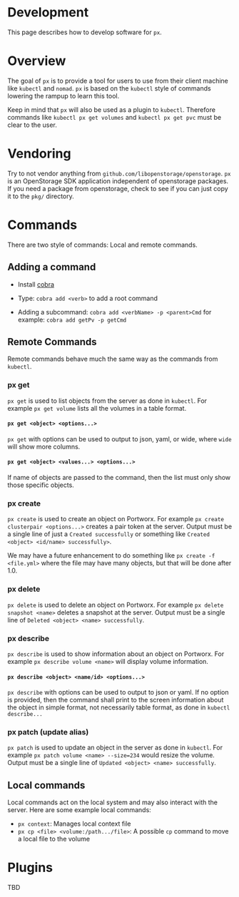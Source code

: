# Development
This page describes how to develop software for `px`.

# Overview
The goal of `px` is to provide a tool for users to use from their client machine like `kubectl` and `nomad`. `px` is based on the `kubectl` style of commands lowering the rampup to learn this tool.

Keep in mind that `px` will also be used as a plugin to `kubectl`. Therefore commands like `kubectl px get volumes` and `kubectl px get pvc` must be clear to the user.

# Vendoring
Try to not vendor anything from `github.com/libopenstorage/openstorage`. `px` is an OpenStorage SDK application independent of openstorage packages. If you need a package from openstorage, check to see if you can just copy it to the `pkg/` directory.

# Commands
There are two style of commands: Local and remote commands.

## Adding a command

* Install [cobra](https://github.com/spf13/cobra#installing)
* Type: `cobra add <verb>` to add a root command

* Adding a subcommand: `cobra add <verbName> -p <parent>Cmd` for example: `cobra add getPv -p getCmd`

## Remote Commands
Remote commands behave much the same way as the commands from `kubectl`.

### px get
`px get` is used to list objects from the server as done in `kubectl`. For example `px get volume` lists all the volumes in a table format.

#### `px get <object> <options...>`
`px get` with options can be used to output to json, yaml, or wide, where `wide` will show more columns.

#### `px get <object> <values...> <options...>`
If name of objects are passed to the command, then the list must only show those specific objects.

### px create
`px create` is used to create an object on Portworx. For example `px create clusterpair <options...>` creates a pair token at the server. Output must be a single line of just a `Created successfully` or something like `Created <object> <id/name> successfully>`.

We may have a future enhancement to do something like `px create -f <file.yml>` where the file may have many objects, but that will be done after 1.0.

### px delete
`px delete` is used to delete an object on Portworx. For example `px delete snapshot <name>` deletes a snapshot at the server. Output must be a single line of `Deleted <object> <name> successfully`.

### px describe
`px describe` is used to show information about an object on Portworx. For example `px describe volume <name>` will display volume information.

#### `px describe <object> <name/id> <options...>`
`px describe` with options can be used to output to json or yaml. If no option is provided, then the command shall print to the screen information about the object in simple format, not necessarily table format, as done in `kubectl describe...`

### px patch (update alias)
`px patch` is used to update an object in the server as done in `kubectl`. For example `px patch volume <name> --size=234` would resize the volume. Output must be a single line of `Updated <object> <name> successfully`.

## Local commands
Local commands act on the local system and may also interact with the server. Here are some example local commands:

* `px context`: Manages local context file
* `px cp <file> <volume:/path.../file>`: A possible `cp` command to move a local file to the volume

# Plugins
TBD



